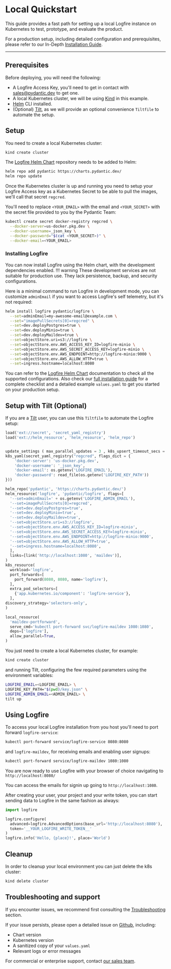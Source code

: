 # Local Quickstart

This guide provides a fast path for setting up a local Logfire instance on Kubernetes to test, prototype, and evaluate the product.

For a production setup, including detailed configuration and prerequisites, please refer to our In-Depth [Installation Guide](./installation.md).

---

## Prerequisites

Before deploying, you will need the following:

- A Logfire Access Key, you'll need to get in contact with [sales@pydantic.dev](mailto:sales@pydantic.dev) to get one.
- A local Kubernetes cluster, we will be using [Kind](https://kind.sigs.k8s.io/) in this example.
- [Helm](https://helm.sh) CLI installed.
- (Optional) [Tilt](https://tilt.dev/), as we will provide an optional convenience `Tiltfile` to automate the setup.

## Setup

You need to create a local Kubernetes cluster:

```bash
kind create cluster
```

The [Logfire Helm Chart](https://github.com/pydantic/logfire-helm-chart) repository needs to be added to Helm:

```bash
helm repo add pydantic https://charts.pydantic.dev/
helm repo update
```

Once the Kubernetes cluster is up and running you need to setup your Logfire Access key as a Kubernetes Secret to be able to pull the images, we'll call that secret `regcred`.

You'll need to replace `<YOUR_EMAIL>` with the email and `<YOUR_SECRET>` with the secret file provided to you by the Pydantic Team:

```bash
kubectl create secret docker-registry regcred \
  --docker-server=us-docker.pkg.dev \
  --docker-username=_json_key \
  --docker-password="$(cat <YOUR_SECRET>)" \
  --docker-email=<YOUR_EMAIL>
```

### Installing Logfire

You can now install Logfire using the Helm chart, with the development dependencies enabled.
!!! warning
    These development services are not suitable for production use. They lack persistence, backup, and security configurations.

Here is a minimal command to run Logfire in development mode, you can customize `adminEmail` if you want to access Logfire's self telemetry, but it's not required:

```bash
helm install logfire pydantic/logfire \
  --set=adminEmail=my-awesome-email@example.com \
  --set="imagePullSecrets[0]=regcred" \
  --set=dev.deployPostgres=true \
  --set=dev.deployMinio=true \
  --set=dev.deployMaildev=true \
  --set=objectStore.uri=s3://logfire \
  --set=objectStore.env.AWS_ACCESS_KEY_ID=logfire-minio \
  --set=objectStore.env.AWS_SECRET_ACCESS_KEY=logfire-minio \
  --set=objectStore.env.AWS_ENDPOINT=http://logfire-minio:9000 \
  --set=objectStore.env.AWS_ALLOW_HTTP=true \
  --set=ingress.hostname=localhost:8080
```

You can refer to the [Logfire Helm Chart](https://github.com/pydantic/logfire-helm-chart) documentation to check all the supported configurations.
Also check our [full installation guide](./installation.md) for a complete checklist and a detailed example `values.yaml` to get you started on your production setup.

## Setup with Tilt (Optional)

If you are a [Tilt](https://tilt.dev/) user, you can use this `Tiltfile` to automate the Logfire setup:

```python title="Tiltfile"
load('ext://secret', 'secret_yaml_registry')
load('ext://helm_resource', 'helm_resource', 'helm_repo')


update_settings ( max_parallel_updates = 3 , k8s_upsert_timeout_secs = 600 , suppress_unused_image_warnings = None )
k8s_yaml(secret_yaml_registry("regcred", flags_dict = {
    'docker-server': 'us-docker.pkg.dev',
    'docker-username': '_json_key',
    'docker-email': os.getenv('LOGFIRE_EMAIL'),
    'docker-password': read_file(os.getenv('LOGFIRE_KEY_PATH'))
}))

helm_repo('pydantic', 'https://charts.pydantic.dev/')
helm_resource('logfire', 'pydantic/logfire', flags=[
  '--set=adminEmail=' + os.getenv('LOGFIRE_ADMIN_EMAIL'),
  '--set=imagePullSecrets[0]=regcred',
  '--set=dev.deployPostgres=true',
  '--set=dev.deployMinio=true',
  '--set=dev.deployMaildev=true',
  '--set=objectStore.uri=s3://logfire',
  '--set=objectStore.env.AWS_ACCESS_KEY_ID=logfire-minio',
  '--set=objectStore.env.AWS_SECRET_ACCESS_KEY=logfire-minio',
  '--set=objectStore.env.AWS_ENDPOINT=http://logfire-minio:9000',
  '--set=objectStore.env.AWS_ALLOW_HTTP=true',
  '--set=ingress.hostname=localhost:8080',
  ],
  links=[link('http://localhost:1080', 'maildev')],
)
k8s_resource(
  workload='logfire',
  port_forwards=[
    port_forward(8080, 8080, name='logfire'),
  ],
  extra_pod_selectors=[
    {'app.kubernetes.io/component': 'logfire-service'},
  ],
discovery_strategy='selectors-only',
)

local_resource(
  'maildev-portforward',
  serve_cmd='kubectl port-forward svc/logfire-maildev 1080:1080',
  deps=['logfire'],
  allow_parallel=True,
)
```

You just need to create a local Kubernetes cluster, for example:

```bash
kind create cluster
```

and running Tilt, configuring the few required parameters using the environment variables:

```bash
LOGFIRE_EMAIL=<LOGFIRE_EMAIL> \
LOGFIRE_KEY_PATH="$(pwd)/key.json" \
LOGFIRE_ADMIN_EMAIL=<ADMIN_EMAIL> \
tilt up
```

## Using Logfire

To access your local Logfire installation from you host you'll need to port forward `logfire-service`:

```bash
kubectl port-forward service/logfire-service 8080:8080
```

and `logfire-maildev`, for receiving emails and enabling user signups:

```bash
kubectl port-forward service/logfire-maildev 1080:1080
```

You are now ready to use Logfire with your browser of choice navigating to `http://localhost:8080/`

You can access the emails for signin up going to `http://localhost:1080`.

After creating your user, your project and your write token, you can start sending data to Logfire in the same fashion as always:

```python
import logfire

logfire.configure(
  advanced=logfire.AdvancedOptions(base_url='http://localhost:8080'),
  token='__YOUR_LOGFIRE_WRITE_TOKEN__'
)
logfire.info('Hello, {place}!', place='World')
```

## Cleanup

In order to cleanup your local environment you can just delete the k8s cluster:

```bash
kind delete cluster
```

## Troubleshooting and support

If you encounter issues, we recommend first consulting the [Troubleshooting](./troubleshooting.md) section.

If your issue persists, please open a detailed issue on [Github](https://github.com/pydantic/logfire-helm-chart/issues), including:

* Chart version
* Kubernetes version
* A sanitized copy of your ```values.yaml```
* Relevant logs or error messages

For commercial or enterprise support, contact [our sales team](mailto:sales@pydantic.dev).
